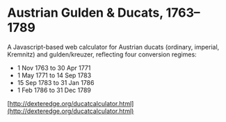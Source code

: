 # Austrian Gulden & Ducats, 1763–1789

A Javascript-based web calculator for Austrian ducats (ordinary, imperial, Kremnitz) and gulden/kreuzer, reflecting four conversion regimes:

* 1 Nov 1763 to 30 Apr 1771
* 1 May 1771 to 14 Sep 1783
* 15 Sep 1783 to 31 Jan 1786
* 1 Feb 1786 to 31 Dec 1789

[http://dexteredge.org/ducatcalculator.html](http://dexteredge.org/ducatcalculator.html)